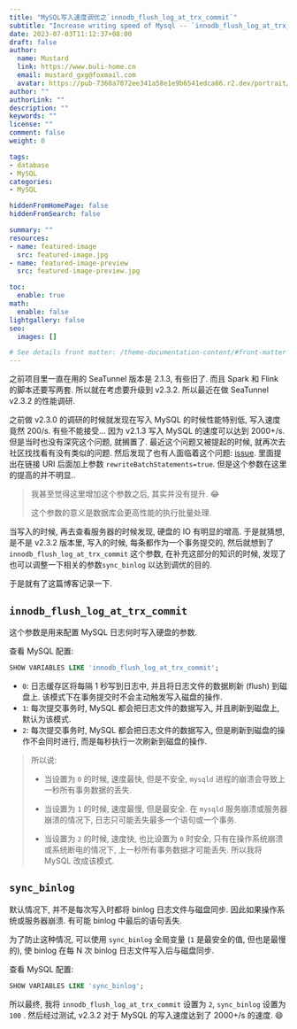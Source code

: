 ```yaml
---
title: "MySQL写入速度调优之`innodb_flush_log_at_trx_commit`"
subtitle: "Increase writing speed of Mysql -- `innodb_flush_log_at_trx_commit`"
date: 2023-07-03T11:12:37+08:00
draft: false
author:
  name: Mustard	
  link: https://www.buli-home.cn
  email: mustard_gxg@foxmail.com
  avatar: https://pub-7360a7072ee341a58e1e9b6541edca66.r2.dev/portrait/mustard.png
author: ""
authorLink: ""
description: ""
keywords: ""
license: ""
comment: false
weight: 0

tags:
- database
- MySQL
categories:
- MySQL

hiddenFromHomePage: false
hiddenFromSearch: false

summary: ""
resources:
- name: featured-image
  src: featured-image.jpg
- name: featured-image-preview
  src: featured-image-preview.jpg

toc:
  enable: true
math:
  enable: false
lightgallery: false
seo:
  images: []

# See details front matter: /theme-documentation-content/#front-matter
---
```


<!--more-->



之前项目里一直在用的 SeaTunnel 版本是 2.1.3, 有些旧了. 而且 Spark 和 Flink 的脚本还要写两套. 所以就在考虑要升级到 v2.3.2. 所以最近在做  SeaTunnel v2.3.2 的性能调研. 



之前做 v2.3.0 的调研的时候就发现在写入 MySQL 的时候性能特别低, 写入速度竟然 200/s. 有些不能接受... 因为 v2.1.3 写入 MySQL 的速度可以达到 2000+/s. 但是当时也没有深究这个问题, 就搁置了. 最近这个问题又被提起的时候, 就再次去社区找找看有没有类似的问题. 然后发现了也有人面临着这个问题: [issue](https://github.com/apache/seatunnel/issues/4658). 里面提出在链接 URI 后面加上参数 `rewriteBatchStatements=true`. 但是这个参数在这里的提高的并不明显.. 

> 我甚至觉得这里增加这个参数之后, 其实并没有提升. 😂
>
> 这个参数的意义是数据库会更高性能的执行批量处理. 



当写入的时候, 再去查看服务器的时候发现, 硬盘的 IO 有明显的增高. 于是就猜想, 是不是 v2.3.2 版本里, 写入的时候, 每条都作为一个事务提交的, 然后就想到了 `innodb_flush_log_at_trx_commit` 这个参数, 在补充这部分的知识的时候, 发现了也可以调整一下相关的参数`sync_binlog` 以达到调优的目的. 



于是就有了这篇博客记录一下. 



## `innodb_flush_log_at_trx_commit`

这个参数是用来配置 MySQL 日志何时写入硬盘的参数. 



查看 MySQL 配置: 

```sql
SHOW VARIABLES LIKE 'innodb_flush_log_at_trx_commit';
```



* `0`: 日志缓存区将每隔 1 秒写到日志中, 并且将日志文件的数据刷新 (flush) 到磁盘上. 该模式下在事务提交时不会主动触发写入磁盘的操作. 
* `1`: 每次提交事务时, MySQL 都会把日志文件的数据写入, 并且刷新到磁盘上, 默认为该模式.
* `2`: 每次提交事务时, MySQL 都会把日志文件的数据写入, 但是刷新到磁盘的操作不会同时进行, 而是每秒执行一次刷新到磁盘的操作. 

> 所以说:
>
> * 当设置为 `0` 的时候, 速度最快, 但是不安全, `mysqld` 进程的崩溃会导致上一秒所有事务数据的丢失.
>
> * 当设置为 `1` 的时候, 速度最慢, 但是最安全. 在 `mysqld` 服务崩溃或服务器崩溃的情况下, 日志只可能丢失最多一个语句或一个事务. 
>
> * 当设置为 `2` 的时候, 速度快, 也比设置为 `0` 时安全, 只有在操作系统崩溃或系统断电的情况下, 上一秒所有事务数据才可能丢失. 所以我将 MySQL 改成该模式. 



## `sync_binlog`

默认情况下, 并不是每次写入时都将 binlog 日志文件与磁盘同步. 因此如果操作系统或服务器崩溃. 有可能 binlog 中最后的语句丢失. 

为了防止这种情况, 可以使用 `sync_binlog` 全局变量 (`1` 是最安全的值, 但也是最慢的), 使 binlog 在每 N 次 binlog 日志文件写入后与磁盘同步. 



查看 MySQL 配置: 

```sql
SHOW VARIABLES LIKE 'sync_binlog';
```



所以最终, 我将 `innodb_flush_log_at_trx_commit` 设置为 `2`, `sync_binlog` 设置为 `100` . 然后经过测试, v2.3.2 对于 MySQL 的写入速度达到了 2000+/s 的速度. 😄
